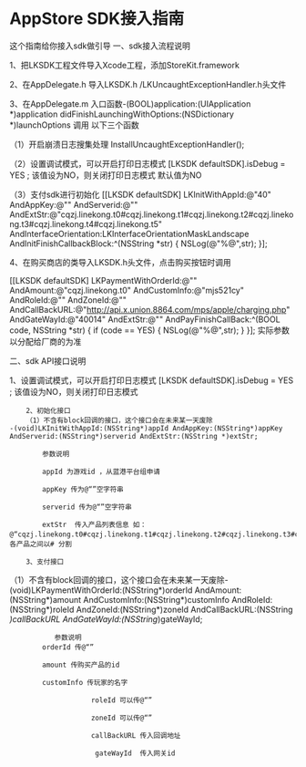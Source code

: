 AppStore SDK接入指南
==============
这个指南给你接入sdk做引导
一、sdk接入流程说明


1、把LKSDK工程文件导入Xcode工程，添加StoreKit.framework

2、在AppDelegate.h 导入LKSDK.h /LKUncaughtExceptionHandler.h头文件

3、在AppDelegate.m 入口函数-(BOOL)application:(UIApplication *)application didFinishLaunchingWithOptions:(NSDictionary *)launchOptions 调用  以下三个函数

  （1）开启崩溃日志搜集处理
InstallUncaughtExceptionHandler();

（2）设置调试模式，可以开启打印日志模式
		 [LKSDK defaultSDK].isDebug = YES ;
			该值设为NO，则关闭打印日志模式 默认值为NO

（3）支付sdk进行初始化
  [[LKSDK defaultSDK] LKInitWithAppId:@"40" AndAppKey:@"" AndServerid:@"" AndExtStr:@"cqzj.linekong.t0#cqzj.linekong.t1#cqzj.linekong.t2#cqzj.linekong.t3#cqzj.linekong.t4#cqzj.linekong.t5" AndInterfaceOrientation:LKInterfaceOrientationMaskLandscape AndInitFinishCallbackBlock:^(NSString *str) {
        NSLog(@"%@",str);
    }];

4、在购买商店的类导入LKSDK.h头文件，点击购买按钮时调用

  [[LKSDK defaultSDK] LKPaymentWithOrderId:@"" AndAmount:@"cqzj.linekong.t0" AndCustomInfo:@"mjs521cy" AndRoleId:@"" AndZoneId:@"" AndCallBackURL:@"http://api.x.union.8864.com/mps/apple/charging.php" AndGateWayId:@"40014" AndExtStr:@"" AndPayFinishCallBack:^(BOOL code, NSString *str) {
        if (code == YES) {
         NSLog(@"%@",str);
        }
    }];
实际参数以分配给厂商的为准


二、sdk  API接口说明

1、设置调试模式，可以开启打印日志模式
		 [LKSDK defaultSDK].isDebug = YES ;
			该值设为NO，则关闭打印日志模式

		2、初始化接口
		（1）不含有block回调的接口，这个接口会在未来某一天废除		
	-(void)LKInitWithAppId:(NSString*)appId AndAppKey:(NSString*)appKey AndServerid:(NSString*)serverid AndExtStr:(NSString *)extStr;

			参数说明

			appId 为游戏id ，从蓝港平台组申请

			appKey 传为@“”空字符串

			serverid 传为@“”空字符串

			extStr  传入产品列表信息 如：@“cqzj.linekong.t0#cqzj.linekong.t1#cqzj.linekong.t2#cqzj.linekong.t3#cqzj.linekong.t4#cqzj.linekong.t5”，各产品之间以# 分割

		3、支付接口

（1）不含有block回调的接口，这个接口会在未来某一天废除-(void)LKPaymentWithOrderId:(NSString*)orderId AndAmount:(NSString*)amount AndCustomInfo:(NSString*)customInfo  AndRoleId:(NSString*)roleId AndZoneId:(NSString*)zoneId  AndCallBackURL:(NSString *)callBackURL AndGateWayId:(NSString*)gateWayId;

		       参数说明
			orderId 传@“”

			amount 传购买产品的id

			customInfo 传玩家的名字

                        roleId 可以传@“”	

                        zoneId 可以传@“”

                        callBackURL 传入回调地址

                         gateWayId  传入网关id
